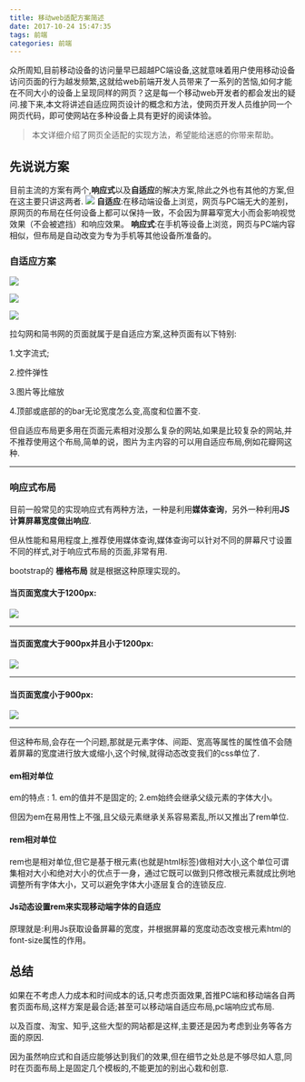 ```yaml
---
title: 移动web适配方案简述
date: 2017-10-24 15:47:35
tags: 前端
categories: 前端
---
```


众所周知,目前移动设备的访问量早已超越PC端设备,这就意味着用户使用移动设备访问页面的行为越发频繁,这就给web前端开发人员带来了一系列的苦恼,如何才能在不同大小的设备上呈现同样的网页？这是每一个移动web开发者的都会发出的疑问.接下来,本文将讲述自适应网页设计的概念和方法，使网页开发人员维护同一个网页代码，即可使网站在多种设备上具有更好的阅读体验。


> 本文详细介绍了网页全适配的实现方法，希望能给迷惑的你带来帮助。

##	先说说方案

目前主流的方案有两个,**响应式**以及**自适应**的解决方案,除此之外也有其他的方案,但在这主要只讲这两者.
![](http://it.dyg.cn/wp-content/uploads/2017/08/eb206edc273b0ac47a7da1f157010bad_r.png)
**自适应**:在移动端设备上浏览，网页与PC端无大的差别，原网页的布局在任何设备上都可以保持一致，不会因为屏幕窄宽大小而会影响视觉效果（不会被遮挡）和响应效果。
**响应式**:在手机等设备上浏览，网页与PC端内容相似，但布局是自动改变为专为手机等其他设备所准备的。


###	自适应方案
![](http://it.dyg.cn/wp-content/uploads/2017/08/459873-20151014135809710-1472399325.png)

![](http://it.dyg.cn/wp-content/uploads/2017/08/459873-20151014135813913-563846656.png)

![](http://it.dyg.cn/wp-content/uploads/2017/08/459873-20151014135815319-1600880598.png)

拉勾网和简书网的页面就属于是自适应方案,这种页面有以下特别:

1.文字流式;

2.控件弹性

3.图片等比缩放

4.顶部或底部的的bar无论宽度怎么变,高度和位置不变.

但自适应布局更多用在页面元素相对没那么复杂的网站,如果是比较复杂的网站,并不推荐使用这个布局,简单的说，图片为主内容的可以用自适应布局,例如花瓣网这种.


----------

###	响应式布局
目前一般常见的实现响应式有两种方法，一种是利用**媒体查询**，另外一种利用**JS计算屏幕宽度做出响应**.

但从性能和易用程度上,推荐使用媒体查询,媒体查询可以针对不同的屏幕尺寸设置不同的样式,对于响应式布局的页面,非常有用.

bootstrap的 **栅格布局** 就是根据这种原理实现的。

####  当页面宽度大于1200px:
![](http://it.dyg.cn/wp-content/uploads/2017/08/snipaste_20170814_210916-750x425.png)

----------

####  当页面宽度大于900px并且小于1200px:
![](http://it.dyg.cn/wp-content/uploads/2017/08/snipaste_20170814_210928-300x226.png)

----------

####  当页面宽度小于900px:
![](http://it.dyg.cn/wp-content/uploads/2017/08/snipaste_20170814_210940-182x300.png)

----------
但这种布局,会存在一个问题,那就是元素字体、间距、宽高等属性的属性值不会随着屏幕的宽度进行放大或缩小,这个时候,就得动态改变我们的css单位了.

####  em相对单位

em的特点 : 1. em的值并不是固定的; 2.em始终会继承父级元素的字体大小。

但因为em在易用性上不强,且父级元素继承关系容易紊乱,所以又推出了rem单位.

####  rem相对单位

rem也是相对单位,但它是基于根元素(也就是html标签)做相对大小,这个单位可谓集相对大小和绝对大小的优点于一身，通过它既可以做到只修改根元素就成比例地调整所有字体大小，又可以避免字体大小逐层复合的连锁反应.

####  Js动态设置rem来实现移动端字体的自适应

原理就是:利用Js获取设备屏幕的宽度，并根据屏幕的宽度动态改变根元素html的font-size属性的作用。


##	总结
如果在不考虑人力成本和时间成本的话,只考虑页面效果,首推PC端和移动端各自两套页面布局,这样方案是最合适;甚至可以移动端自适应布局,pc端响应式布局.


以及百度、淘宝、知乎,这些大型的网站都是这样,主要还是因为考虑到业务等各方面的原因.

因为虽然响应式和自适应能够达到我们的效果,但在细节之处总是不够尽如人意,同时在页面布局上是固定几个模板的,不能更加的别出心栽和创意.